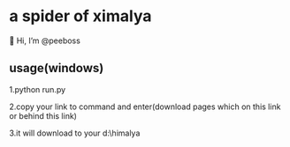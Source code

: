  # a spider of ximalya
 
 👋 Hi, I’m @peeboss
 ## usage(windows)
 

1.python run.py

2.copy your link to command and enter(download pages which on this link or behind this link) 

3.it will download to your d:\himalya
